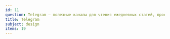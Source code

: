 ```yaml
---
id: 11
question: Telegram – полезные каналы для чтения ежедневных статей, просмотра работ дизайнеров со всего мира, поиска вдохновения
title: Telegram
subject: design
items: 19
---
```

